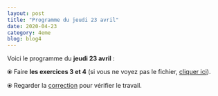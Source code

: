 ```yaml
---
layout: post
title: "Programme du jeudi 23 avril"
date: 2020-04-23
category: 4eme
blog: blog4
---
```


Voici le programme du <b>jeudi 23 avril</b> :

⦿ Faire <strong>les exercices 3 et 4</strong> (si vous ne voyez pas le fichier, <a href="/exercices/4eme/4eme_exercices_jeudi_23_avril_2020.pdf">cliquer ici</a>).

<object data="/exercices/4eme/4eme_exercices_jeudi_23_avril_2020.pdf" width="100%" height="500" type='application/pdf'></object>

⦿ Regarder la <a class="correction" href="/exercices/4eme/4eme_exercices_jeudi_23_avril_2020_corrections.pdf">correction</a> pour vérifier le travail.
